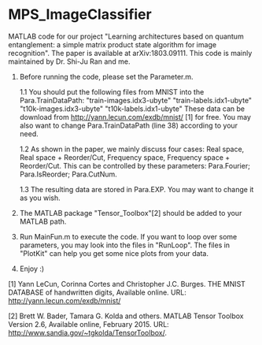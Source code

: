 # MPS_ImageClassifier
MATLAB code for our project "Learning architectures based on quantum entanglement: a simple matrix product state algorithm for image recognition". The paper is available at arXiv:1803.09111. This code is mainly maintained by Dr. Shi-Ju Ran and me.


1. Before running the code, please set the Parameter.m. 

	1.1 You should put the following files from MNIST into the Para.TrainDataPath:
        "train-images.idx3-ubyte"  "train-labels.idx1-ubyte"
        "t10k-images.idx3-ubyte"  "t10k-labels.idx1-ubyte"
    These data can be download from http://yann.lecun.com/exdb/mnist/ [1] for free. You may also want to change Para.TrainDataPath (line 38) according to your need.

	1.2 As shown in the paper, we mainly discuss four cases: Real space, Real space + Reorder/Cut, Frequency space, Frequency space + Reorder/Cut. This can be controlled by these parameters: Para.Fourier; Para.IsReorder; Para.CutNum. 
  
	1.3 The resulting data are stored in Para.EXP. You may want to change it as you wish.
 
2. The MATLAB package "Tensor_Toolbox"[2] should be added to your MATLAB path. 
 
3. Run MainFun.m to execute the code. If you want to loop over some parameters, you may look into the files in "RunLoop". The files in "PlotKit" can help you get some nice plots from your data.

4. Enjoy :)


[1] Yann LeCun, Corinna Cortes and Christopher J.C. Burges. THE MNIST DATABASE of handwritten digits, Available online. URL: http://yann.lecun.com/exdb/mnist/

[2] Brett W. Bader, Tamara G. Kolda and others. MATLAB Tensor Toolbox Version 2.6, Available online, February 2015. URL: http://www.sandia.gov/~tgkolda/TensorToolbox/.

